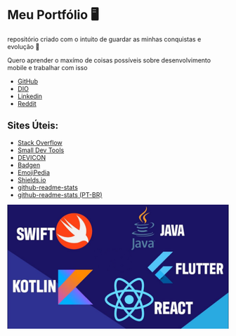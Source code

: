 # Meu Portfólio 🖥️

repositório criado com o intuito de guardar as minhas conquistas e evolução 🙂

Quero aprender o maxímo de coisas possíveis sobre desenvolvimento mobile e trabalhar com isso

 - [GitHub](https://github.com/VictorHugo0709)
 - [DIO](https://web.dio.me/users/victorhugo070904?tab=achievements)
 - [Linkedin](https://www.linkedin.com/in/victor-hugo-santos-garcia-4a86b421a/)
 - [Reddit](https://www.reddit.com/user/VictorHugo0709)


## Sites Úteis:

 - [Stack Overflow](https://stackoverflow.com/)
 - [Small Dev Tools](https://smalldev.tools/)
 - [DEVICON](https://devicon.dev/)
 - [Badgen](https://badgen.net/)
 - [EmojiPedia](https://emojipedia.org/)
 - [Shields.io](https://shields.io/)
 - [github-readme-stats](https://github.com/anuraghazra/github-readme-stats)
 - [github-readme-stats (PT-BR)](https://github.com/anuraghazra/github-readme-stats/blob/master/docs/readme_pt-BR.md)


![Imagem com linguagens de programação mobile](Imagens/imagens-do-readme/fundo-portifolio.jpg)
